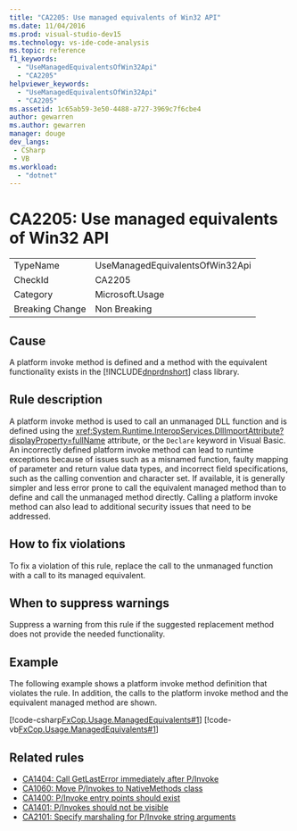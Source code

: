 ```yaml
---
title: "CA2205: Use managed equivalents of Win32 API"
ms.date: 11/04/2016
ms.prod: visual-studio-dev15
ms.technology: vs-ide-code-analysis
ms.topic: reference
f1_keywords:
  - "UseManagedEquivalentsOfWin32Api"
  - "CA2205"
helpviewer_keywords:
  - "UseManagedEquivalentsOfWin32Api"
  - "CA2205"
ms.assetid: 1c65ab59-3e50-4488-a727-3969c7f6cbe4
author: gewarren
ms.author: gewarren
manager: douge
dev_langs:
 - CSharp
 - VB
ms.workload:
  - "dotnet"
---
```

# CA2205: Use managed equivalents of Win32 API

|||
|-|-|
|TypeName|UseManagedEquivalentsOfWin32Api|
|CheckId|CA2205|
|Category|Microsoft.Usage|
|Breaking Change|Non Breaking|

## Cause

A platform invoke method is defined and a method with the equivalent functionality exists in the [!INCLUDE[dnprdnshort](../code-quality/includes/dnprdnshort_md.md)] class library.

## Rule description

A platform invoke method is used to call an unmanaged DLL function and is defined using the <xref:System.Runtime.InteropServices.DllImportAttribute?displayProperty=fullName> attribute, or the `Declare` keyword in Visual Basic. An incorrectly defined platform invoke method can lead to runtime exceptions because of issues such as a misnamed function, faulty mapping of parameter and return value data types, and incorrect field specifications, such as the calling convention and character set. If available, it is generally simpler and less error prone to call the equivalent managed method than to define and call the unmanaged method directly. Calling a platform invoke method can also lead to additional security issues that need to be addressed.

## How to fix violations

To fix a violation of this rule, replace the call to the unmanaged function with a call to its managed equivalent.

## When to suppress warnings

Suppress a warning from this rule if the suggested replacement method does not provide the needed functionality.

## Example

The following example shows a platform invoke method definition that violates the rule. In addition, the calls to the platform invoke method and the equivalent managed method are shown.

[!code-csharp[FxCop.Usage.ManagedEquivalents#1](../code-quality/codesnippet/CSharp/ca2205-use-managed-equivalents-of-win32-api_1.cs)]
[!code-vb[FxCop.Usage.ManagedEquivalents#1](../code-quality/codesnippet/VisualBasic/ca2205-use-managed-equivalents-of-win32-api_1.vb)]

## Related rules

- [CA1404: Call GetLastError immediately after P/Invoke](../code-quality/ca1404-call-getlasterror-immediately-after-p-invoke.md)
- [CA1060: Move P/Invokes to NativeMethods class](../code-quality/ca1060-move-p-invokes-to-nativemethods-class.md)
- [CA1400: P/Invoke entry points should exist](../code-quality/ca1400-p-invoke-entry-points-should-exist.md)
- [CA1401: P/Invokes should not be visible](../code-quality/ca1401-p-invokes-should-not-be-visible.md)
- [CA2101: Specify marshaling for P/Invoke string arguments](../code-quality/ca2101-specify-marshaling-for-p-invoke-string-arguments.md)